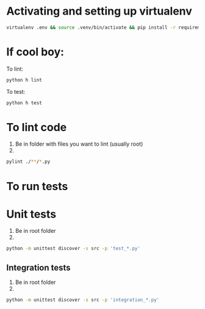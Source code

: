 # Activating and setting up virtualenv
```bash
virtualenv .env && source .venv/bin/activate && pip install -r requirements.txt
```

# If cool boy:
To lint: 
```bash
python h lint
```
To test: 
```bash
python h test
```

# To lint code
1) Be in folder with files you want to lint (usually root)
2) 
```bash
pylint ./**/*.py
```

# To run tests
# Unit tests
1) Be in root folder 
2) 
```bash
python -m unittest discover -s src -p 'test_*.py'
```

## Integration tests
1) Be in root folder
2)
```bash
python -m unittest discover -s src -p 'integration_*.py'
```